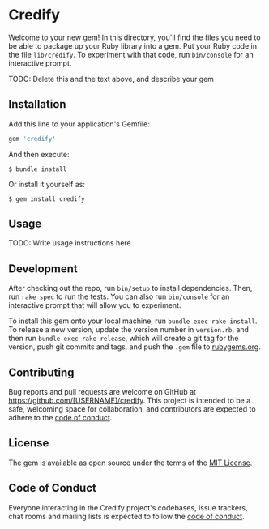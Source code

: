 # Credify

Welcome to your new gem! In this directory, you'll find the files you need to be able to package up your Ruby library into a gem. Put your Ruby code in the file `lib/credify`. To experiment with that code, run `bin/console` for an interactive prompt.

TODO: Delete this and the text above, and describe your gem

## Installation

Add this line to your application's Gemfile:

```ruby
gem 'credify'
```

And then execute:

    $ bundle install

Or install it yourself as:

    $ gem install credify

## Usage

TODO: Write usage instructions here

## Development

After checking out the repo, run `bin/setup` to install dependencies. Then, run `rake spec` to run the tests. You can also run `bin/console` for an interactive prompt that will allow you to experiment.

To install this gem onto your local machine, run `bundle exec rake install`. To release a new version, update the version number in `version.rb`, and then run `bundle exec rake release`, which will create a git tag for the version, push git commits and tags, and push the `.gem` file to [rubygems.org](https://rubygems.org).

## Contributing

Bug reports and pull requests are welcome on GitHub at https://github.com/[USERNAME]/credify. This project is intended to be a safe, welcoming space for collaboration, and contributors are expected to adhere to the [code of conduct](https://github.com/[USERNAME]/credify/blob/master/CODE_OF_CONDUCT.md).


## License

The gem is available as open source under the terms of the [MIT License](https://opensource.org/licenses/MIT).

## Code of Conduct

Everyone interacting in the Credify project's codebases, issue trackers, chat rooms and mailing lists is expected to follow the [code of conduct](https://github.com/[USERNAME]/credify/blob/master/CODE_OF_CONDUCT.md).
